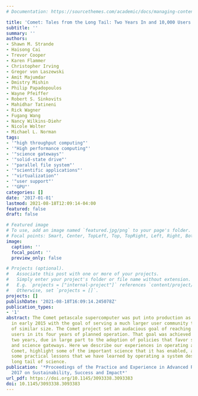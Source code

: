 ```yaml
---
# Documentation: https://sourcethemes.com/academic/docs/managing-content/

title: 'Comet: Tales from the Long Tail: Two Years In and 10,000 Users Later'
subtitle: ''
summary: ''
authors:
- Shawn M. Strande
- Haisong Cai
- Trevor Cooper
- Karen Flammer
- Christopher Irving
- Gregor von Laszewski
- Amit Majumdar
- Dmistry Mishin
- Philip Papadopoulos
- Wayne Pfeiffer
- Robert S. Sinkovits
- Mahidhar Tatineni
- Rick Wagner
- Fugang Wang
- Nancy Wilkins-Diehr
- Nicole Wolter
- Michael L. Norman
tags:
- '"high throughput computing"'
- '"High performance computing"'
- '"science gateways"'
- '"solid-state drive"'
- '"parallel file system"'
- '"scientific applications"'
- '"virtualization"'
- '"user support"'
- '"GPU"'
categories: []
date: '2017-01-01'
lastmod: 2021-08-18T12:09:14-04:00
featured: false
draft: false

# Featured image
# To use, add an image named `featured.jpg/png` to your page's folder.
# Focal points: Smart, Center, TopLeft, Top, TopRight, Left, Right, BottomLeft, Bottom, BottomRight.
image:
  caption: ''
  focal_point: ''
  preview_only: false

# Projects (optional).
#   Associate this post with one or more of your projects.
#   Simply enter your project's folder or file name without extension.
#   E.g. `projects = ["internal-project"]` references `content/project/deep-learning/index.md`.
#   Otherwise, set `projects = []`.
projects: []
publishDate: '2021-08-18T16:09:14.245078Z'
publication_types:
- '1'
abstract: The Comet petascale supercomputer was put into production as an XSEDE resource
  in early 2015 with the goal of serving a much larger user community than HPC systems
  of similar size. The Comet project set an audacious goal of reaching over 10,000
  users in its four years of planned operation. That goal was achieved in less than
  two years, due in large part to the adoption of policies that favor smaller allocations
  and science gateways. Here we describe our experiences in operating and supporting
  Comet, highlight some of the important science that it has enabled, and provide
  some practical lessons that we have learned by operating a system designed for the
  long tail of science.
publication: '*Proceedings of the Practice and Experience in Advanced Research Computing
  2017 on Sustainability, Success and Impact*'
url_pdf: https://doi.org/10.1145/3093338.3093383
doi: 10.1145/3093338.3093383
---
```

